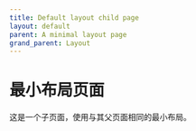 ```yaml
---
title: Default layout child page
layout: default
parent: A minimal layout page
grand_parent: Layout
---
```


# 最小布局页面

这是一个子页面，使用与其父页面相同的最小布局。
